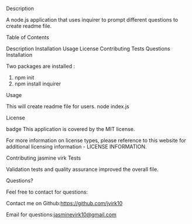 Description

A node.js application that uses inquirer to prompt different questions to create readme file.

Table of Contents

Description
Installation
Usage
License
Contributing
Tests
Questions
Installation

Two packages are installed :
1. npm init 
2. npm install inquirer

Usage

This will create readme file for users.
node index.js

License

badge This application is covered by the MIT license.

For more information on license types, please reference to this website for additional licensing information - LICENSE INFORMATION.

Contributing
jasmine virk
Tests

Validation tests and quality assurance improved the overall file.

Questions?

Feel free to contact for questions:

Contact me on Github:https://github.com/jvirk10

Email for questions:jasminevirk10@gmail.com
